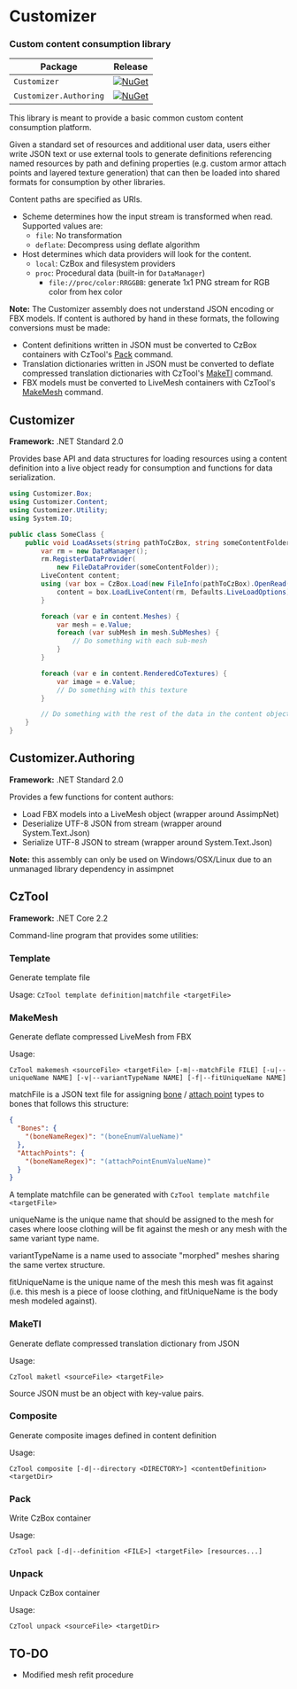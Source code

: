 # Customizer
### Custom content consumption library

| Package                | Release |
|------------------------|---------|
| `Customizer`           | [![NuGet](https://img.shields.io/nuget/v/Customizer.svg)](https://www.nuget.org/packages/Customizer/) |
| `Customizer.Authoring` | [![NuGet](https://img.shields.io/nuget/v/Customizer.Authoring.svg)](https://www.nuget.org/packages/Customizer.Authoring/) |

This library is meant to provide a basic common custom content consumption platform.

Given a standard set of resources and additional user data, users either write JSON text or use external tools to generate definitions referencing named resources by path and defining properties (e.g. custom armor attach points and layered texture generation) that can then be loaded into shared formats for consumption by other libraries.

Content paths are specified as URIs.

* Scheme determines how the input stream is transformed when read. Supported values are:
  - `file`: No transformation
  - `deflate`: Decompress using deflate algorithm
* Host determines which data providers will look for the content.
  - `local`: CzBox and filesystem providers
  - `proc`: Procedural data (built-in for `DataManager`)
    - `file://proc/color:RRGGBB`: generate 1x1 PNG stream for RGB color from hex color

**Note:** The Customizer assembly does not understand JSON encoding or FBX models. If content is authored by hand in these formats, the following conversions must be made:
* Content definitions written in JSON must be converted to CzBox containers with CzTool's [Pack](#Pack) command.
* Translation dictionaries written in JSON must be converted to deflate compressed translation dictionaries with CzTool's [MakeTl](#MakeTl) command.
* FBX models must be converted to LiveMesh containers with CzTool's [MakeMesh](#MakeMesh) command.

## Customizer

**Framework:** .NET Standard 2.0

Provides base API and data structures for loading resources using a content definition into a live object ready for consumption and functions for data serialization.

```csharp
using Customizer.Box;
using Customizer.Content;
using Customizer.Utility;
using System.IO;

public class SomeClass {
    public void LoadAssets(string pathToCzBox, string someContentFolder) {
        var rm = new DataManager();
        rm.RegisterDataProvider(
            new FileDataProvider(someContentFolder));
        LiveContent content;
        using (var box = CzBox.Load(new FileInfo(pathToCzBox).OpenRead())) {
            content = box.LoadLiveContent(rm, Defaults.LiveLoadOptions);
        }

        foreach (var e in content.Meshes) {
            var mesh = e.Value;
            foreach (var subMesh in mesh.SubMeshes) {
                // Do something with each sub-mesh
            }
        }

        foreach (var e in content.RenderedCoTextures) {
            var image = e.Value;
            // Do something with this texture
        }

        // Do something with the rest of the data in the content object
    }
}
```

## Customizer.Authoring

**Framework:** .NET Standard 2.0

Provides a few functions for content authors:
* Load FBX models into a LiveMesh object (wrapper around AssimpNet)
* Deserialize UTF-8 JSON from stream (wrapper around System.Text.Json)
* Serialize UTF-8 JSON to stream (wrapper around System.Text.Json)

**Note:** this assembly can only be used on Windows/OSX/Linux due to an unmanaged library dependency in assimpnet

## CzTool

**Framework:** .NET Core 2.2

Command-line program that provides some utilities:

### Template

Generate template file

Usage: `CzTool template definition|matchfile <targetFile>`

### MakeMesh

Generate deflate compressed LiveMesh from FBX

Usage:

`CzTool makemesh <sourceFile> <targetFile> [-m|--matchFile FILE] [-u|--uniqueName NAME] [-v|--variantTypeName NAME] [-f|--fitUniqueName NAME]`

matchFile is a JSON text file for assigning [bone](Customizer/Modeling/BoneType.cs) / [attach point](Customizer/Modeling/AttachPointType.cs) types to bones that follows this structure:

```json
{
  "Bones": {
    "(boneNameRegex)": "(boneEnumValueName)"
  },
  "AttachPoints": {
    "(boneNameRegex)": "(attachPointEnumValueName)"
  }
}
```
A template matchfile can be generated with `CzTool template matchfile <targetFile>`

uniqueName is the unique name that should be assigned to the mesh for cases where loose clothing will be fit against the mesh or any mesh with the same variant type name.

variantTypeName is a name used to associate "morphed" meshes sharing the same vertex structure.

fitUniqueName is the unique name of the mesh this mesh was fit against (i.e. this mesh is a piece of loose clothing, and fitUniqueName is the body mesh modeled against).

### MakeTl

Generate deflate compressed translation dictionary from JSON

Usage:

`CzTool maketl <sourceFile> <targetFile>`

Source JSON must be an object with key-value pairs.

### Composite

Generate composite images defined in content definition

Usage:

`CzTool composite [-d|--directory <DIRECTORY>] <contentDefinition> <targetDir>`

### Pack

Write CzBox container

Usage:

`CzTool pack [-d|--definition <FILE>] <targetFile> [resources...]`

### Unpack

Unpack CzBox container

Usage:

`CzTool unpack <sourceFile> <targetDir>`

## TO-DO

* Modified mesh refit procedure
